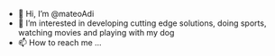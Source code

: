 - 👋 Hi, I’m @mateoAdi
- 👀 I’m interested in developing cutting edge solutions, doing sports, watching movies and playing with my dog
- 📫 How to reach me ...

<!---
mateoAdi/mateoAdi is a ✨ special ✨ repository because its `README.md` (this file) appears on your GitHub profile.
You can click the Preview link to take a look at your changes.
--->
